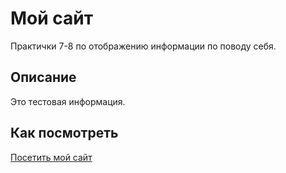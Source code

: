 # Мой сайт

Практички 7-8 по отображению информации по поводу себя.

## Описание

Это тестовая информация.

## Как посмотреть

[Посетить мой сайт](https://kartohkaa.github.io/frontend-and-backend-practice)
